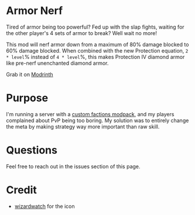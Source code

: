 # Armor Nerf

Tired of armor being too powerful? Fed up with the slap fights, waiting for the other player's 4 sets of armor to break? Well wait no more!

This mod will nerf armor down from a maximum of 80% damage blocked to 60% damage blocked. When combined with the new Protection equation, `2 * level`% instead of `4 * level`%, this makes Protection IV diamond armor like pre-nerf unenchanted diamond armor.

Grab it on [Modrinth](https://modrinth.com/mod/armor-nerf)

# Purpose

I'm running a server with a [custom factions modpack](https://github.com/ryleu/factions-pack), and my players complained about PvP being too boring. My solution was to entirely change the meta by making strategy way more important than raw skill.

# Questions

Feel free to reach out in the issues section of this page.

# Credit

 - [wizardwatch](https://github.com/wizardwatch) for the icon
